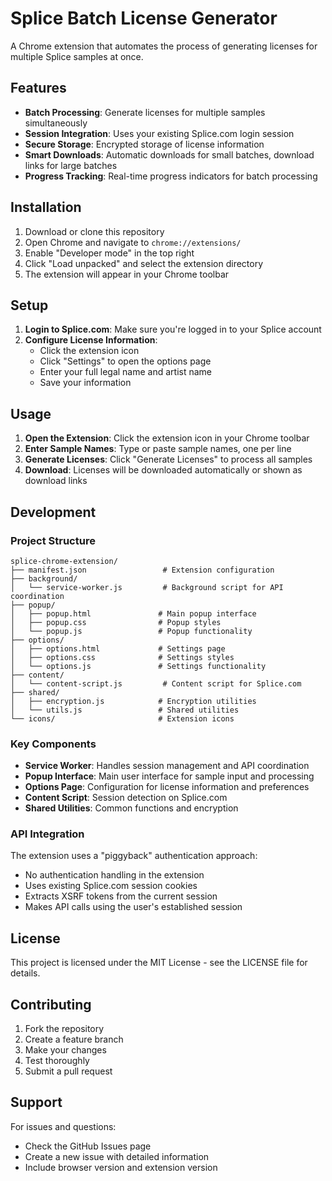 # Splice Batch License Generator

A Chrome extension that automates the process of generating licenses for multiple Splice samples at once.

## Features

- **Batch Processing**: Generate licenses for multiple samples simultaneously
- **Session Integration**: Uses your existing Splice.com login session
- **Secure Storage**: Encrypted storage of license information
- **Smart Downloads**: Automatic downloads for small batches, download links for large batches
- **Progress Tracking**: Real-time progress indicators for batch processing

## Installation

1. Download or clone this repository
2. Open Chrome and navigate to `chrome://extensions/`
3. Enable "Developer mode" in the top right
4. Click "Load unpacked" and select the extension directory
5. The extension will appear in your Chrome toolbar

## Setup

1. **Login to Splice.com**: Make sure you're logged in to your Splice account
2. **Configure License Information**:
   - Click the extension icon
   - Click "Settings" to open the options page
   - Enter your full legal name and artist name
   - Save your information

## Usage

1. **Open the Extension**: Click the extension icon in your Chrome toolbar
2. **Enter Sample Names**: Type or paste sample names, one per line
3. **Generate Licenses**: Click "Generate Licenses" to process all samples
4. **Download**: Licenses will be downloaded automatically or shown as download links

## Development

### Project Structure

```
splice-chrome-extension/
├── manifest.json                 # Extension configuration
├── background/
│   └── service-worker.js         # Background script for API coordination
├── popup/
│   ├── popup.html               # Main popup interface
│   ├── popup.css                # Popup styles
│   └── popup.js                 # Popup functionality
├── options/
│   ├── options.html             # Settings page
│   ├── options.css              # Settings styles
│   └── options.js               # Settings functionality
├── content/
│   └── content-script.js         # Content script for Splice.com
├── shared/
│   ├── encryption.js            # Encryption utilities
│   └── utils.js                 # Shared utilities
└── icons/                       # Extension icons
```

### Key Components

- **Service Worker**: Handles session management and API coordination
- **Popup Interface**: Main user interface for sample input and processing
- **Options Page**: Configuration for license information and preferences
- **Content Script**: Session detection on Splice.com
- **Shared Utilities**: Common functions and encryption

### API Integration

The extension uses a "piggyback" authentication approach:
- No authentication handling in the extension
- Uses existing Splice.com session cookies
- Extracts XSRF tokens from the current session
- Makes API calls using the user's established session

## License

This project is licensed under the MIT License - see the LICENSE file for details.

## Contributing

1. Fork the repository
2. Create a feature branch
3. Make your changes
4. Test thoroughly
5. Submit a pull request

## Support

For issues and questions:
- Check the GitHub Issues page
- Create a new issue with detailed information
- Include browser version and extension version
